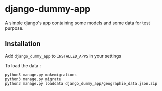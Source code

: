 # django-dummy-app

A simple django's app containing some models and some data for test purpose.

## Installation

Add `django_dummy_app` to `INSTALLED_APPS` in your settings

To load the data :

```
python3 manage.py makemigrations
python3 manage.py migrate
python3 manage.py loaddata django_dummy_app/geographie_data.json.zip
```
